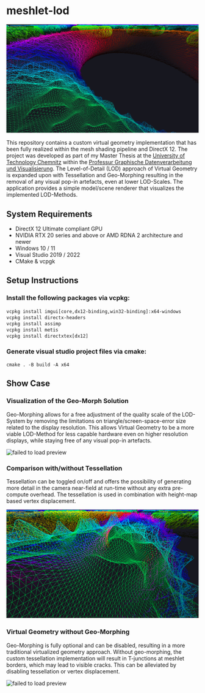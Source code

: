 # meshlet-lod
![failed to load preview](MeshletLoD/assets/screenshots/close_up_donut_1080p.png)

This repository contains a custom virtual geometry implementation that has been fully realized within the mesh shading pipeline and DirectX 12. The project was developed as part of my Master Thesis at the [University of Technology Chemnitz](https://www.tu-chemnitz.de/index.html.en) within the [Professur Graphische Datenverarbeitung und Visualisierung](https://www.tu-chemnitz.de/informatik/GDV/). The Level-of-Detail (LOD) approach of Virtual Geometry is expanded upon with Tessellation and Geo-Morphing resulting in the removal of any visual pop-in artefacts, even at lower LOD-Scales. The application provides a simple model/scene renderer that visualizes the implemented LOD-Methods. 

## System Requirements
- DirectX 12 Ultimate compliant GPU
- NVIDIA RTX 20 series and above or AMD RDNA 2 architecture and newer
- Windows 10 / 11
- Visual Studio 2019 / 2022
- CMake & vcpgk
## Setup Instructions
### Install the following packages via vcpkg:<be>
```
vcpkg install imgui[core,dx12-binding,win32-binding]:x64-windows
vcpkg install directx-headers
vcpkg install assimp
vcpkg install metis
vcpkg install directxtex[dx12]
```
### Generate visual studio project files via cmake:<be>
```
cmake . -B build -A x64
```

## Show Case
### Visualization of the Geo-Morph Solution
Geo-Morphing allows for a free adjustment of the quality scale of the LOD-System by removing the limitations on triangle/screen-space-error size related to the display resolution. This allows Virtual Geometry to be a more viable LOD-Method for less capable hardware even on higher resolution displays, while staying free of any visual pop-in artefacts.

![failed to load preview](MeshletLoD/assets/screenshots/geo_morphing_480p.gif)

### Comparison with/without Tessellation
Tessellation can be toggled on/off and offers the possibility of generating more detail in the camera near-field at run-time without any extra pre-compute overhead. The tessellation is used in combination with height-map based vertex displacement.

![failed to load preview](MeshletLoD/assets/screenshots/tessellation_480p.gif)

### Virtual Geometry without Geo-Morphing
Geo-Morphing is fully optional and can be disabled, resulting in a more traditional virtualized geometry approach. Without geo-morphing, the custom tessellation implementation will result in T-junctions at meshlet borders, which may lead to visible cracks. This can be alleviated by disabling tessellation or vertex displacement.

![failed to load preview](MeshletLoD/assets/screenshots/virtual_geometry_480p.gif)

